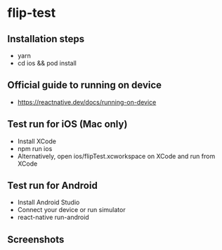 # flip-test

## Installation steps
- yarn
- cd ios && pod install

## Official guide to running on device
- https://reactnative.dev/docs/running-on-device

## Test run for iOS (Mac only)
- Install XCode
- npm run ios
- Alternatively, open ios/flipTest.xcworkspace on XCode and run from XCode

## Test run for Android
- Install Android Studio
- Connect your device or run simulator
- react-native run-android

## Screenshots
